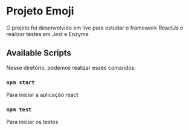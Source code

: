 # Projeto Emoji 

O projeto foi desenvolvido em live para estudar o framework ReactJs e realizar testes em Jest e Enzyme

## Available Scripts

Nesse diretório, podemos realizar esses comandos:

### `npm start`
Para iniciar a aplicação react

### `npm test`
Para iniciar os testes 
